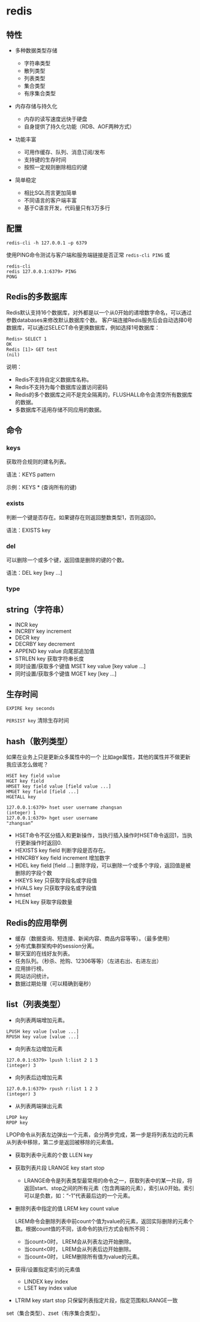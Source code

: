 # redis

## 特性

* 多种数据类型存储
  * 字符串类型
  * 散列类型
  * 列表类型
  * 集合类型
  * 有序集合类型

* 内存存储与持久化
  * 内存的读写速度远快于硬盘
  * 自身提供了持久化功能（RDB、AOF两种方式）

* 功能丰富
  * 可用作缓存、队列、消息订阅/发布
  * 支持键的生存时间
  * 按照一定规则删除相应的键

* 简单稳定
  * 相比SQL而言更加简单
  * 不同语言的客户端丰富
  * 基于C语言开发，代码量只有3万多行


## 配置

`redis-cli -h 127.0.0.1 –p 6379`

使用PING命令测试与客户端和服务端链接是否正常
`redis-cli PING`
或

```
redis-cli
redis 127.0.0.1:6379> PING
PONG
```

## Redis的多数据库

Redis默认支持16个数据库，对外都是以一个从0开始的递增数字命名，可以通过参数databases来修改默认数据库个数。
客户端连接Redis服务后会自动选择0号数据库，可以通过SELECT命令更换数据库，例如选择1号数据库：
```
Redis> SELECT 1
OK
Redis [1]> GET test
(nil)
```

说明：

* Redis不支持自定义数据库名称。
* Redis不支持为每个数据库设置访问密码
* Redis的多个数据库之间不是完全隔离的，FLUSHALL命令会清空所有数据库的数据。
* 多数据库不适用存储不同应用的数据。

## 命令

### keys

获取符合规则的建名列表。

语法：KEYS pattern

示例：KEYS *  (查询所有的键)


<!-- 符号	含义
?	匹配一个字符
*	匹配任意个（包括0个）字符
[]	匹配括号间的任一字符，可以使用“-”表示范围，如a[a-d]可以匹配“ab”，“ac”，“ad”
\x	匹配字符x，用于转义符号，如果要匹配“？”就需要使用\?  -->

### exists

判断一个键是否存在。如果键存在则返回整数类型1，否则返回0。

语法：EXISTS key

### del

可以删除一个或多个键，返回值是删除的键的个数。

语法：DEL key [key ...]

### type



##  string（字符串）

* INCR key
* INCRBY key increment
* DECR key
* DECRBY key decrement
* APPEND key value 向尾部追加值
* STRLEN key 获取字符串长度
* 同时设置/获取多个键值 MSET key value [key value …]
* 同时设置/获取多个键值 MGET key [key …]

## 生存时间

`EXPIRE key seconds`

`PERSIST key` 清除生存时间


## hash（散列类型）
  
如果在业务上只是更新众多属性中的一个 比如age属性，其他的属性并不做更新我应该怎么做呢？
  
```
HSET key field value
HGET key field
HMSET key field value [field value ...]
HMGET key field [field ...]
HGETALL key

127.0.0.1:6379> hset user username zhangsan
(integer) 1
127.0.0.1:6379> hget user username
"zhangsan“
```

* HSET命令不区分插入和更新操作，当执行插入操作时HSET命令返回1，当执行更新操作时返回0.
* HEXISTS key field 判断字段是否存在。
* HINCRBY key field increment 增加数字
* HDEL key field [field ...]  删除字段，可以删除一个或多个字段，返回值是被删除的字段个数
* HKEYS key 只获取字段名或字段值
* HVALS key 只获取字段名或字段值
* hmset
* HLEN key 获取字段数量

## Redis的应用举例

* 缓存（数据查询、短连接、新闻内容、商品内容等等）。（最多使用）
* 分布式集群架构中的session分离。
* 聊天室的在线好友列表。
* 任务队列。（秒杀、抢购、12306等等）（左进右出、右进左出）
* 应用排行榜。
* 网站访问统计。
* 数据过期处理（可以精确到毫秒）

##  list（列表类型）

* 向列表两端增加元素。
```
LPUSH key value [value ...]
RPUSH key value [value ...]
```
* 向列表左边增加元素
```
127.0.0.1:6379> lpush l:list 2 1 3
(integer) 3
```
* 向列表后边增加元素
```
127.0.0.1:6379> rpush r:list 1 2 3
(integer) 3
```

* 从列表两端弹出元素
```
LPOP key
RPOP key
```

LPOP命令从列表左边弹出一个元素，会分两步完成，第一步是将列表左边的元素从列表中移除，第二步是返回被移除的元素值。

* 获取列表中元素的个数 LLEN key

* 获取列表片段 LRANGE key start stop

  * LRANGE命令是列表类型最常用的命令之一，获取列表中的某一片段，将返回start、stop之间的所有元素（包含两端的元素），索引从0开始。索引可以是负数，如：“-1”代表最后边的一个元素。

* 删除列表中指定的值 LREM key count value

    LREM命令会删除列表中前count个值为value的元素，返回实际删除的元素个数。根据count值的不同，该命令的执行方式会有所不同：
  * 当count>0时， LREM会从列表左边开始删除。
  * 当count<0时， LREM会从列表后边开始删除。
  * 当count=0时， LREM删除所有值为value的元素。

* 获得/设置指定索引的元素值
    * LINDEX key index
    * LSET key index value

* LTRIM key start stop 只保留列表指定片段，指定范围和LRANGE一致



set（集合类型）、zset（有序集合类型）。
